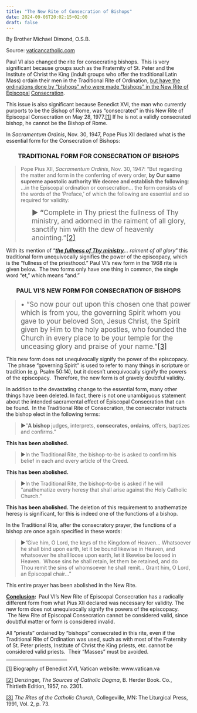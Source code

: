 ```yaml
---
title: "The New Rite of Consecration of Bishops"
date: 2024-09-06T20:02:15+02:00
draft: false
---
```


By Brother Michael Dimond, O.S.B.

Source: [vaticancatholic.com](https://vaticancatholic.com/new-rite-consecration-bishops/)

<p>Paul VI also changed the rite for consecrating bishops.  This is very significant because groups such as the Fraternity of St. Peter and the Institute of Christ the King (indult groups who offer the traditional Latin Mass) ordain their men in the Traditional Rite of Ordination, <span style="text-decoration: underline;">but have the</span> <span style="text-decoration: underline;">ordinations done by “bishops” who were made “bishops” in the New Rite of Episcopal</span> <span style="text-decoration: underline;">Consecration</span>.</p>

<p>This issue is also significant because Benedict XVI, the man who currently purports to be the Bishop of Rome, was “consecrated” in this New Rite of Episcopal Consecration on May 28, 1977.<a id="_ednref1" title="" href="#_edn1" name="_ednref1">[1]</a> If he is not a validly consecrated bishop, he cannot be the Bishop of Rome.</p>
<p>In <em>Sacramentum Ordinis</em>, Nov. 30, 1947, Pope Pius XII declared what is the essential form for the Consecration of Bishops:</p>

<h3 align="center"><strong>TRADITIONAL FORM FOR CONSECRATION OF BISHOPS</strong></h3>
<blockquote>
<p>Pope Pius XII, <em>Sacramentum Ordinis</em>, Nov. 30, 1947: “But regarding the matter and form in the conferring of every order, <strong>by Our same supreme apostolic authority We decree and establish the following</strong>: …in the Episcopal ordination or consecration… the form consists of the words of the ‘Preface,’ of which the following are essential and so required for validity:</p>
<p style="padding-left: 30px;"><span style="font-size: 14pt;"><strong>► “</strong>Complete in Thy priest the fullness of Thy ministry, and adorned in the raiment of all glory, sanctify him with the dew of heavenly anointing.”<a id="_ednref2" title="" href="#_edn2" name="_ednref2">[2]</a></span></p>
</blockquote>
<p>With its mention of “<strong><em><span style="text-decoration: underline;">the fullness of Thy ministry</span></em></strong><em>… raiment of all glory</em>” this traditional form unequivocally signifies the power of the episcopacy, which is the “fullness of the priesthood.” Paul VI’s new form in the 1968 rite is given below.  The two forms only have one thing in common, the single word “et,” which means “and.”</p>

<h3 style="text-align: center;"><strong>PAUL VI’S NEW FORM FOR CONSECRATION OF BISHOPS</strong></h3>
<blockquote>
<p><span style="font-size: 14pt;">• “So now pour out upon this chosen one that power which is from you, the governing Spirit whom you gave to your beloved Son, Jesus Christ, the Spirit given by Him to the holy apostles, who founded the Church in every place to be your temple for the unceasing glory and praise of your name.”<a id="_ednref3" title="" href="#_edn3" name="_ednref3">[3]</a></span></p>
</blockquote>
<p>This new form does not unequivocally signify the power of the episcopacy.  The phrase “governing Spirit” is used to refer to many things in scripture or tradition (e.g. Psalm 50:14), but it doesn’t unequivocally signify the powers of the episcopacy.  Therefore, the new form is of gravely doubtful validity.</p>
<p>In addition to the devastating change to the essential form, many other things have been deleted. In fact, there is not one unambiguous statement about the intended sacramental effect of Episcopal Consecration that can be found.  In the Traditional Rite of Consecration, the consecrator instructs the bishop elect in the following terms:</p>

<blockquote>
<p><strong>►</strong>”<strong>A bishop </strong>judges, interprets, <strong>consecrates, ordains</strong>, offers, baptizes and confirms.”</p>
</blockquote>
<p><strong>This has been abolished.</strong></p>

<blockquote>
<p>►In the Traditional Rite, the bishop-to-be is asked to confirm his belief in each and every article of the Creed.</p>
</blockquote>
<p><strong>This has been abolished.</strong></p>

<blockquote>
<p>►In the Traditional Rite, the bishop-to-be is asked if he will “anathematize every heresy that shall arise against the Holy Catholic Church.”</p>
</blockquote>
<p><strong>This has been abolished. </strong>The deletion of this requirement to anathematize heresy is significant, for this is indeed one of the functions of a bishop.</p>
<p>In the Traditional Rite, after the consecratory prayer, the functions of a bishop are once again specified in these words:</p>

<blockquote>
<p>►”Give him, O Lord, the keys of the Kingdom of Heaven... Whatsoever he shall bind upon earth, let it be bound likewise in Heaven, and whatsoever he shall loose upon earth, let it likewise be loosed in Heaven.  Whose sins he shall retain, let them be retained, and do Thou remit the sins of whomsoever he shall remit... Grant him, O Lord, an Episcopal chair...”</p>
</blockquote>
<p>This entire prayer has been abolished in the New Rite.</p>

<div class="quotation-blue">
<p><strong><span style="text-decoration: underline;">Conclusion</span></strong><strong>:  </strong>Paul VI’s New Rite of Episcopal Consecration has a radically different form from what Pius XII declared was necessary for validity. The new form does not unequivocally signify the powers of the episcopacy.  The New Rite of Episcopal Consecration cannot be considered valid, since doubtful matter or form is considered invalid.</p>

</div>
<p>All “priests” ordained by “bishops” consecrated in this rite, even if the Traditional Rite of Ordination was used, such as with most of the Fraternity of St. Peter priests, Institute of Christ the King priests, etc. cannot be considered valid priests.  Their “Masses” must be avoided.</p>


<div class="footnotes">
<p></p>


<hr align="left" size="1" width="33%" />

<div id="edn1">
<p><a id="_edn1" title="" href="#_ednref1" name="_edn1">[1]</a> Biography of Benedict XVI, Vatican website: www.vatican.va</p>

</div>
<div><a id="_edn2" title="" href="#_ednref2" name="_edn2"></a>
<p></p>
<p><a id="_edn2" title="" href="#_ednref2" name="_edn2">[2]</a> Denzinger, <em>The Sources of Catholic Dogma</em>, B. Herder Book. Co., Thirtieth Edition, 1957, no. 2301.</p>

</div>
<div><a id="_edn3" title="" href="#_ednref3" name="_edn3"></a>
<p></p>
<p><a id="_edn3" title="" href="#_ednref3" name="_edn3">[3]</a> <em>The Rites of the Catholic Church</em>, Collegeville, MN: The Liturgical Press, 1991, Vol. 2, p. 73.</p>

</div>
